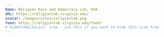 ```yaml
---
Name: Religion Race and Democracy Lab, UVA
URL: https://religionlab.virginia.edu/
avatar: /images/sites/religionlab.png
feed: https://religionlab.virginia.edu/feed/
# hideFromSiteList: true - use this if you want to hide this site from the list of sites on this page: https://eleventy-m10y.lkmt.us/sites/
---
```

